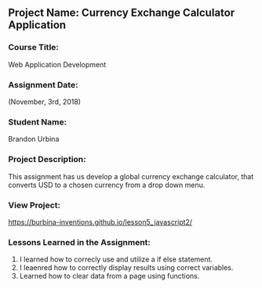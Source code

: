 ## Project Name:  Currency Exchange Calculator Application

### Course Title:
Web Application Development

### Assignment Date:  
(November, 3rd, 2018)

### Student Name:  
Brandon Urbina

### Project Description:
This assignment has us develop a global currency exchange calculator, that converts USD to a chosen currency from a drop down menu.

### View Project:
https://burbina-inventions.github.io/lesson5_javascript2/

### Lessons Learned in the Assignment:
1. I learned how to correcly use and utilize a if else statement.
2. I leaenred how to correctly display results using correct variables.
3. Learned how to clear data from a page using functions.

